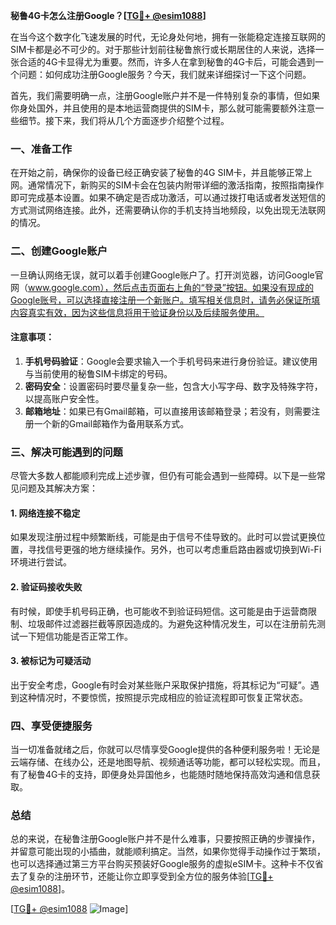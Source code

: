 **秘鲁4G卡怎么注册Google？[[TG💪+ @esim1088](https://t.me/s/esim1088)]**

在当今这个数字化飞速发展的时代，无论身处何地，拥有一张能稳定连接互联网的SIM卡都是必不可少的。对于那些计划前往秘鲁旅行或长期居住的人来说，选择一张合适的4G卡显得尤为重要。然而，许多人在拿到秘鲁的4G卡后，可能会遇到一个问题：如何成功注册Google服务？今天，我们就来详细探讨一下这个问题。

首先，我们需要明确一点，注册Google账户并不是一件特别复杂的事情，但如果你身处国外，并且使用的是本地运营商提供的SIM卡，那么就可能需要额外注意一些细节。接下来，我们将从几个方面逐步介绍整个过程。

### 一、准备工作

在开始之前，确保你的设备已经正确安装了秘鲁的4G SIM卡，并且能够正常上网。通常情况下，新购买的SIM卡会在包装内附带详细的激活指南，按照指南操作即可完成基本设置。如果不确定是否成功激活，可以通过拨打电话或者发送短信的方式测试网络连接。此外，还需要确认你的手机支持当地频段，以免出现无法联网的情况。

### 二、创建Google账户

一旦确认网络无误，就可以着手创建Google账户了。打开浏览器，访问Google官网（www.google.com），然后点击页面右上角的“登录”按钮。如果没有现成的Google账号，可以选择直接注册一个新账户。填写相关信息时，请务必保证所填内容真实有效，因为这些信息将用于验证身份以及后续服务使用。

#### 注意事项：
1. **手机号码验证**：Google会要求输入一个手机号码来进行身份验证。建议使用与当前使用的秘鲁SIM卡绑定的号码。
2. **密码安全**：设置密码时要尽量复杂一些，包含大小写字母、数字及特殊字符，以提高账户安全性。
3. **邮箱地址**：如果已有Gmail邮箱，可以直接用该邮箱登录；若没有，则需要注册一个新的Gmail邮箱作为备用联系方式。

### 三、解决可能遇到的问题

尽管大多数人都能顺利完成上述步骤，但仍有可能会遇到一些障碍。以下是一些常见问题及其解决方案：

#### 1. 网络连接不稳定
如果发现注册过程中频繁断线，可能是由于信号不佳导致的。此时可以尝试更换位置，寻找信号更强的地方继续操作。另外，也可以考虑重启路由器或切换到Wi-Fi环境进行尝试。

#### 2. 验证码接收失败
有时候，即使手机号码正确，也可能收不到验证码短信。这可能是由于运营商限制、垃圾邮件过滤器拦截等原因造成的。为避免这种情况发生，可以在注册前先测试一下短信功能是否正常工作。

#### 3. 被标记为可疑活动
出于安全考虑，Google有时会对某些账户采取保护措施，将其标记为“可疑”。遇到这种情况时，不要惊慌，按照提示完成相应的验证流程即可恢复正常状态。

### 四、享受便捷服务

当一切准备就绪之后，你就可以尽情享受Google提供的各种便利服务啦！无论是云端存储、在线办公，还是地图导航、视频通话等功能，都可以轻松实现。而且，有了秘鲁4G卡的支持，即便身处异国他乡，也能随时随地保持高效沟通和信息获取。

### 总结

总的来说，在秘鲁注册Google账户并不是什么难事，只要按照正确的步骤操作，并留意可能出现的小插曲，就能顺利搞定。当然，如果你觉得手动操作过于繁琐，也可以选择通过第三方平台购买预装好Google服务的虚拟eSIM卡。这种卡不仅省去了复杂的注册环节，还能让你立即享受到全方位的服务体验[[TG💪+ @esim1088](https://t.me/s/esim1088)]。

[[TG💪+ @esim1088](https://t.me/s/esim1088) ![Image](https://i.postimg.cc/4NQfJmqS/Snipaste-2025-05-13-00-14-12.png)]